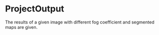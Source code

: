 # ProjectOutput

The results of a given image with different fog coefficient and segmented maps are given.
